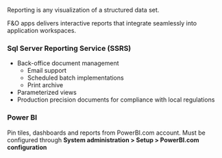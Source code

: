 Reporting is any visualization of a structured data set.

F&O apps delivers interactive reports that integrate seamlessly into application workspaces.

### Sql Server Reporting Service (SSRS)
- Back-office document management
	- Email support
	- Scheduled batch implementations
	- Print archive
- Parameterized views
- Production precision documents for compliance with local regulations
### Power BI
Pin tiles, dashboards and reports from PowerBI.com account.
	Must be configured through **System administration > Setup > PowerBI.com configuration**

